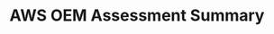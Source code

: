 ---
highlight: "false" 
title: "AWS OEM Assessment Summary"
description: "The ITVMO supports agency acquisitions by providing subject matter expertise on IT vendors. This document highlights common challenges agencies identifies when acquiring AWS products and services."
url-link: "https://community.max.gov/download/attachments/2314102898/AWS%20-%20Vendor%20Assessment%20Summary.pdf?api=v2"
type: "PDF"
gov-only: "true"
is-external: "false"
publication-date: "July 01, 2022"
reading-time: "5"
resource-type: "Report"
filter: "acquisition-best-practices"
audience: "contracts-acquisitions"
branded-offerings: "oem-acquisition-initiatives"
---